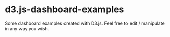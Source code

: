 d3.js-dashboard-examples
========================

Some dashboard examples created with D3.js. Feel free to edit / manipulate in any way you wish.
